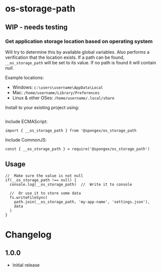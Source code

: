 #  os-storage-path

## WIP - needs testing

### Get application storage location based on operating system

Will try to determine this by available global variables.
Also performs a verification that the location exists.
If a path can be found, `__os_storage_path` will be set to its value.
If no path is found it will contain *null*.

Example locations:
- Windows: `c:\users\username\AppData\Local`
- Mac: `/home/username/Library/Preferences`
- Linux & other OSes: `/home/username/.local/share`

Install to your existing project using:
```
```

Include ECMAScript:
```
import { __os_storage_path } from '@spongex/os_storage_path
```

Include CommonJS:
```
const { __os_storage_path } = require('@spongex/os_storage_path')
```

## Usage
```
//  Make sure the value is not null
if(__os_storage_path !== null) {
  console.log(__os_storage_path)  //  Write it to console

  //  Or use it to store some data
  fs.writeFileSync(
    path.join(__os_storage_path, 'my-app-name', 'settings.json'),
    data
  )
}
```

# Changelog

## 1.0.0
- Initial release
